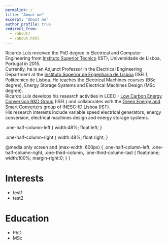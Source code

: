 ```yaml
---
permalink: /
title: "About me"
excerpt: "About me"
author_profile: true
redirect_from: 
  - /about/
  - /about.html
---
```


Ricardo Luís received the PhD degree in Electrical and Computer Engineering from [Instituto Superior Técnico](https://tecnico.ulisboa.pt) (IST), Universidade de Lisboa, Portugal in 2015.\
Currently, he is an Adjunct Professor in the Electrical Engineering Department at the [Instituto Superior de Engenharia de Lisboa](https://www.isel.pt/) (ISEL), Politécnico de Lisboa. He teaches the Electrical Machines courses (BSc degree), Energy Storage Systems and Electrical Machines Design (MSc degree).\
Ricardo Luís develops his research activities in LCEC - [Low Carbon Energy Conversion R&D Group](https://lcec.isel.pt/) (ISEL) and collaborates with the [Green Energy and Smart Converters](https://www.inesc-id.pt/research-areas/green-energy-and-smart-converters/) group of INESC-ID Lisboa (IST).\
His research interests include variable speed electrical generators, energy conversion, electrical machines design and energy storage systems.

.one-half-column-left {
width:48%;
float:left;
}

.one-half-column-right {
width:48%;
float:right;
}

@media only screen and (max-width: 600px) {
.one-half-column-left, .one-half-column-right, 
.one-third-column, .one-third-column-last {
float:none;
width:100%;
margin-right:0;
}
}

# Interests
- test1
- test2


# Education  
- PhD
- MSc 
